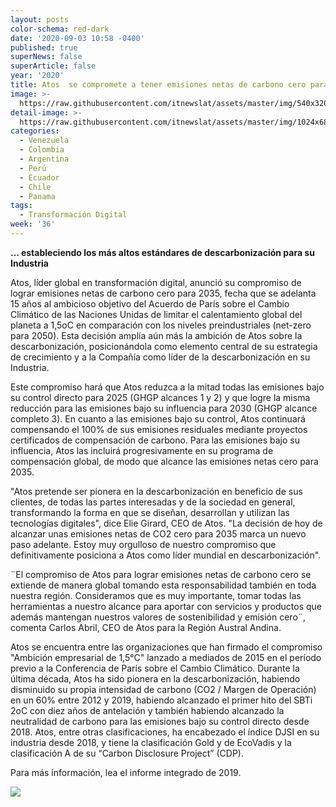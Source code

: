 ```yaml
---
layout: posts
color-schema: red-dark
date: '2020-09-03 10:58 -0400'
published: true
superNews: false
superArticle: false
year: '2020'
title: Atos  se compromete a tener emisiones netas de carbono cero para 2035
image: >-
  https://raw.githubusercontent.com/itnewslat/assets/master/img/540x320/CO2-p.jpg
detail-image: >-
  https://raw.githubusercontent.com/itnewslat/assets/master/img/1024x680/CO2-g.jpg
categories:
  - Venezuela
  - Colombia
  - Argentina
  - Perú
  - Ecuador
  - Chile
  - Panama
tags:
  - Transformación Digital
week: '36'
---
```

**... estableciendo los más altos estándares de descarbonización para su Industria**

Atos, líder global en transformación digital, anunció su compromiso de lograr emisiones netas de carbono cero para 2035, fecha que se adelanta 15 años al ambicioso objetivo del Acuerdo de París sobre el Cambio Climático de las Naciones Unidas de limitar el calentamiento global del planeta a 1,5oC en comparación con los niveles preindustriales (net-zero para 2050). Esta decisión amplía aún más la ambición de Atos sobre la descarbonización, posicionándola como elemento central de su estrategia de crecimiento y a la Compañía como líder de la descarbonización en su Industria.

Este compromiso hará que Atos reduzca a la mitad todas las emisiones bajo su control directo para 2025 (GHGP alcances 1 y 2) y que logre la misma reducción para las emisiones bajo su influencia para 2030 (GHGP alcance completo 3). En cuanto a las emisiones bajo su control, Atos continuará compensando el 100% de sus emisiones residuales mediante proyectos certificados de compensación de carbono. Para las emisiones bajo su influencia, Atos las incluirá progresivamente en su programa de compensación global, de modo que alcance las emisiones netas cero para 2035.

"Atos pretende ser pionera en la descarbonización en beneficio de sus clientes, de todas las partes interesadas y de la sociedad en general, transformando la forma en que se diseñan, desarrollan y utilizan las tecnologías digitales", dice Elie Girard, CEO de Atos. "La decisión de hoy de alcanzar unas emisiones netas de CO2 cero para 2035 marca un nuevo paso adelante. Estoy muy orgulloso de nuestro compromiso que definitivamente posiciona a Atos como líder mundial en descarbonización".

¨El compromiso de Atos para lograr emisiones netas de carbono cero se extiende de manera global tomando esta responsabilidad también en toda nuestra región. Consideramos que es muy importante, tomar todas las herramientas a nuestro alcance para aportar con servicios y productos que además mantengan nuestros valores de sostenibilidad y emisión cero¨, comenta Carlos Abril, CEO de Atos para la Región Austral Andina.

Atos se encuentra entre las organizaciones que han firmado el compromiso "Ambición empresarial de 1,5°C" lanzado a mediados de 2015 en el período previo a la Conferencia de París sobre el Cambio Climático. Durante la última década, Atos ha sido pionera en la descarbonización, habiendo disminuido su propia intensidad de carbono (CO2 / Margen de Operación) en un 60% entre 2012 y 2019, habiendo alcanzado el primer hito del SBTi 2oC con diez años de antelación y también habiendo alcanzado la neutralidad de carbono para las emisiones bajo su control directo desde 2018. Atos, entre otras clasificaciones, ha encabezado el índice DJSI en su industria desde 2018, y tiene la clasificación Gold y de EcoVadis y la clasificación A de su “Carbon Disclosure Project” (CDP).

Para más información, lea el informe integrado de 2019.

<img src="https://tracker.metricool.com/c3po.jpg?hash=56f88a41e39ab42c063cc51676587a04"/>